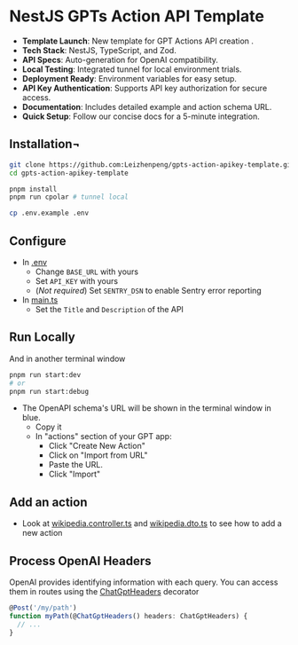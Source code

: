 # NestJS GPTs Action API Template
- **Template Launch**: New template for GPT Actions API creation .
- **Tech Stack**: NestJS, TypeScript, and Zod.
- **API Specs**: Auto-generation for OpenAI compatibility.
- **Local Testing**: Integrated tunnel for local environment trials.
- **Deployment Ready**: Environment variables for easy setup.
- **API Key Authentication**: Supports API key authorization for secure access.
- **Documentation**: Includes detailed example and action schema URL.
- **Quick Setup**: Follow our concise docs for a 5-minute integration.

## Installation¬
```bash
git clone https://github.com:Leizhenpeng/gpts-action-apikey-template.git
cd gpts-action-apikey-template

pnpm install
pnpm run cpolar # tunnel local

cp .env.example .env
```

## Configure

- In [.env](./.env)
  - Change `BASE_URL` with yours
  - Set `API_KEY` with yours
  - (_Not required_) Set `SENTRY_DSN` to enable Sentry error reporting
- In [main.ts](./src/main.ts)
  - Set the `Title` and `Description` of the API

## Run Locally

And in another terminal window

```bash
pnpm run start:dev
# or
pnpm run start:debug
```

- The OpenAPI schema's URL will be shown in the terminal window in blue.
  - Copy it
  - In "actions" section of your GPT app:
    - Click "Create New Action"
    - Click on "Import from URL"
    - Paste the URL.
    - Click "Import"

## Add an action

- Look at [wikipedia.controller.ts](./src/wikipedia/wikipedia.controller.ts) and [wikipedia.dto.ts](./src/wikipedia/wikipedia.dto.ts) to see how to add a new action

## Process OpenAI Headers

OpenAI provides identifying information with each query. You can access them in routes using the [ChatGptHeaders](./src/chat-gpt/chat-gpt.dto.ts) decorator

```ts
@Post('/my/path')
function myPath(@ChatGptHeaders() headers: ChatGptHeaders) {
  // ...
}
```
